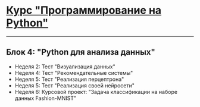 # [Курс "Программирование на Python"](https://pythoncourse.ru/)
***
## Блок 4: "Python для анализа данных"

* Неделя 2: Тест "Визуализация данных"
* Неделя 4: Тест "Рекомендательные системы"
* Неделя 5: Тест "Реализация перцептрона"
* Неделя 5: Тест "Реализация своей нейросети"
* Неделя 6: Курсовой проект: "Задача классификации на наборе данных Fashion-MNIST"
